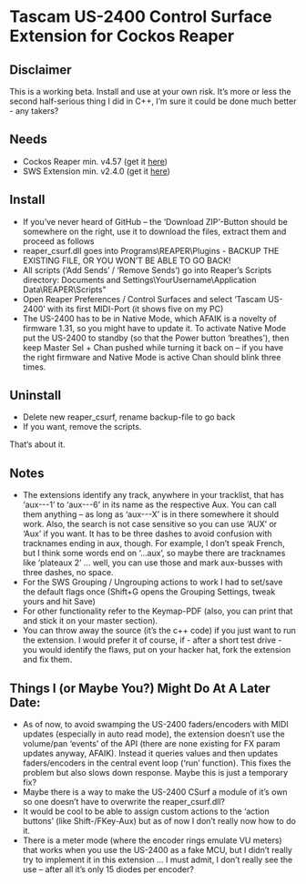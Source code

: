 # Tascam US-2400 Control Surface Extension for Cockos Reaper

## Disclaimer

This is a working beta. Install and use at your own risk. It’s more or less the second half-serious thing I did in C++, I’m sure it could be done much better - any takers?

## Needs

* Cockos Reaper min. v4.57 (get it [here](http://www.reaper.fm/download.php "Download Reaper"))
* SWS Extension min. v2.4.0 (get it [here](http://www.standingwaterstudios.com/ "Standing Water Studios"))

## Install

* If you’ve never heard of GitHub – the ‘Download ZIP‘-Button should be somewhere on the right, use it to download the files, extract them and proceed as follows
* reaper_csurf.dll goes into Programs\REAPER\Plugins - BACKUP THE EXISTING FILE, OR YOU WON’T BE ABLE TO GO BACK!
* All scripts (‘Add Sends’ / ‘Remove Sends’) go into Reaper’s Scripts directory: Documents and Settings\YourUsername\Application Data\REAPER\Scripts"
* Open Reaper Preferences / Control Surfaces and select ‘Tascam US-2400’ with its first MIDI-Port (it shows five on my PC)
* The US-2400 has to be in Native Mode, which AFAIK is a novelty of firmware 1.31, so you might have to update it. To activate Native Mode put the US-2400 to standby (so that the Power button ‘breathes’), then keep Master Sel + Chan pushed while turning it back on – if you have the right firmware and Native Mode is active Chan should blink three times.

## Uninstall

* Delete new reaper_csurf, rename backup-file to go back
* If you want, remove the scripts.

That‘s about it.

## Notes

* The extensions identify any track, anywhere in your tracklist, that has ‘aux---1’ to ‘aux---6’ in its name as the respective Aux. You can call them anything – as long as ‘aux---X’ is in there somewhere it should work. Also, the search is not case sensitive so you can use ‘AUX’ or ‘Aux’ if you want. It has to be three dashes to avoid confusion with tracknames ending in aux, though. For example, I don’t speak French, but I think some words end on ‘...aux’, so maybe there are tracknames like ‘plateaux 2’ ... well, you can use those and mark aux-busses with three dashes, no space.
* For the SWS Grouping / Ungrouping actions to work I had to set/save the default flags once (Shift+G opens the Grouping Settings, tweak yours and hit Save)
* For other functionality refer to the Keymap-PDF (also, you can print that and stick it on your master section).
* You can throw away the source (it’s the c++ code) if you just want to run the extension. I would prefer it of course, if - after a short test drive - you would identify the flaws, put on your hacker hat, fork the extension and fix them.

## Things I (or Maybe You?) Might Do At A Later Date:

* As of now, to avoid swamping the US-2400 faders/encoders with MIDI updates (especially in auto read mode), the extension doesn’t use the volume/pan ‘events’ of the API (there are none existing for FX param updates anyway, AFAIK). Instead it queries values and then updates faders/encoders in the central event loop (‘run’ function). This fixes the problem but also slows down response. Maybe this is just a temporary fix?
* Maybe there is a way to make the US-2400 CSurf a module of it’s own so one doesn’t have to overwrite the reaper_csurf.dll?
* It would be cool to be able to assign custom actions to the ‘action buttons’ (like Shift-/FKey-Aux) but as of now I don’t really now how to do it.
* There is a meter mode (where the encoder rings emulate VU meters) that works when you use the US-2400 as a fake MCU, but I didn’t really try to implement it in this extension ... I must admit, I don’t really see the use – after all it’s only 15 diodes per encoder?